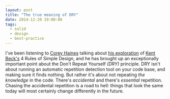 ```yaml
---
layout: post
title: "The true meaning of DRY"
date: 2014-12-20 19:00:00
tags:
  - solid
  - design
  - best-practice
---
```


I've been listening to [Corey Haines](http://articles.coreyhaines.com/) talking about
[his exploration](https://leanpub.com/4rulesofsimpledesign) of
[Kent Beck's](http://www.threeriversinstitute.org/blog/) 4 Rules of Simple Design, and he has
brought up an exceptionally important point about the Don't Repeat Yourself _(DRY)_ principle. DRY
isn't about running an automatic repetition detection tool on your code base, and making sure it
finds nothing. But rather it's about not repeating _the knowledge_ in the code. There's _accidental_
and there's _essential_ repetition. Chasing the accidental repetition is a road to hell: things that
look the same today will most certainly change differently in the future.
